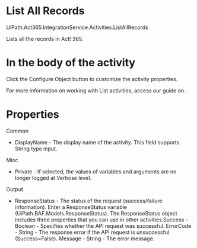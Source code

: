 ﻿# List All Records

UiPath.Act365.IntegrationService.Activities.ListAllRecords

Lists all the records in Act! 365.

# In the body of the activity

Click the Configure Object button to customize the activity properties.

For more information on working with List activities, access our guide on .

# Properties

Common

* DisplayName - The display name of the activity. This field supports String type input.

Misc

* Private - If selected, the values of variables and arguments are no longer logged at Verbose level.

Output

* ResponseStatus - The status of the request (success/failure information). Enter a ResponseStatus variable (UiPath.BAF.Models.ResponseStatus). The ResponseStatus object includes three properties that you can use in other activities.Success - Boolean - Specifies whether the API request was successful. ErrorCode - String - The response error if the API request is unsuccessful (Success=False). Message - String - The error message.

